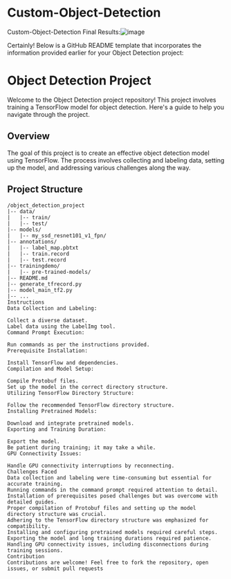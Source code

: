 # Custom-Object-Detection
Custom-Object-Detection
Final Results:![image](https://github.com/Abde-Ali/Custom-Object-Detection/assets/120010418/0fe278b7-aa4f-48f4-93a7-b88612ce4598)


Certainly! Below is a GitHub README template that incorporates the information provided earlier for your Object Detection project:

# Object Detection Project

Welcome to the Object Detection project repository! This project involves training a TensorFlow model for object detection. Here's a guide to help you navigate through the project.

## Overview

The goal of this project is to create an effective object detection model using TensorFlow. The process involves collecting and labeling data, setting up the model, and addressing various challenges along the way.

## Project Structure

```plaintext
/object_detection_project
|-- data/
|   |-- train/
|   |-- test/
|-- models/
|   |-- my_ssd_resnet101_v1_fpn/
|-- annotations/
|   |-- label_map.pbtxt
|   |-- train.record
|   |-- test.record
|-- trainingdemo/
|   |-- pre-trained-models/
|-- README.md
|-- generate_tfrecord.py
|-- model_main_tf2.py
|-- ...
Instructions
Data Collection and Labeling:

Collect a diverse dataset.
Label data using the LabelImg tool.
Command Prompt Execution:

Run commands as per the instructions provided.
Prerequisite Installation:

Install TensorFlow and dependencies.
Compilation and Model Setup:

Compile Protobuf files.
Set up the model in the correct directory structure.
Utilizing TensorFlow Directory Structure:

Follow the recommended TensorFlow directory structure.
Installing Pretrained Models:

Download and integrate pretrained models.
Exporting and Training Duration:

Export the model.
Be patient during training; it may take a while.
GPU Connectivity Issues:

Handle GPU connectivity interruptions by reconnecting.
Challenges Faced
Data collection and labeling were time-consuming but essential for accurate training.
Running commands in the command prompt required attention to detail.
Installation of prerequisites posed challenges but was overcome with detailed guides.
Proper compilation of Protobuf files and setting up the model directory structure was crucial.
Adhering to the TensorFlow directory structure was emphasized for compatibility.
Installing and configuring pretrained models required careful steps.
Exporting the model and long training durations required patience.
Handling GPU connectivity issues, including disconnections during training sessions.
Contribution
Contributions are welcome! Feel free to fork the repository, open issues, or submit pull requests

